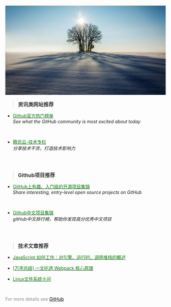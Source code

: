 ![](../static/001.jpg)
<br>

><strong><span style="color:#333;font-size:16px;">资讯类网站推荐</span></strong> 

* [<span style="color:#008000;">Github官方热门榜单</span>](https://github.com/trending)  
  *See what the GitHub community is most excited about today*
<br>

* [<span style="color:#008000;">腾讯云-技术专栏</span>](https://cloud.tencent.com/developer/column)   
  *分享技术干货，打造技术影响力*
<br>
<br>

><strong><span style="color:#333;font-size:16px;">Github项目推荐</span></strong>  

+ [<span style="color:#008000;">GitHub上有趣、入门级的开源项目集锦</span>](https://github.com/521xueweihan/HelloGitHub)  
  *Share interesting, entry-level open source projects on GitHub*
<br>

+ [<span style="color:#008000;">Github中文项目集锦</span>](https://github.com/kon9chunkit/GitHub-Chinese-Top-Charts)  
  *gitHub中文排行榜，帮助你发现高分优秀中文项目*
<br>
<br>

><strong><span style="color:#333;font-size:16px;">技术文章推荐</span></strong>  

+ [<span style="color:#008000;">JavaScript 如何工作：对引擎、运行时、调用堆栈的概述</span>](https://juejin.cn/post/6844903510538993671)  

+ [<span style="color:#008000;">[万字总结] 一文吃透 Webpack 核心原理</span>](https://juejin.cn/post/6949040393165996040)    

+ [<span style="color:#008000;">Linux文件系统十问</span>](https://mp.weixin.qq.com/s/pOKjwl3ONPMPSRF6RSmvaw)    
<br>

<span style="color:#888888;">For more details see</span> [<span style="color:#000;">GitHub</span>](https://github.com/xuebinWu/zvalley.github.io)

